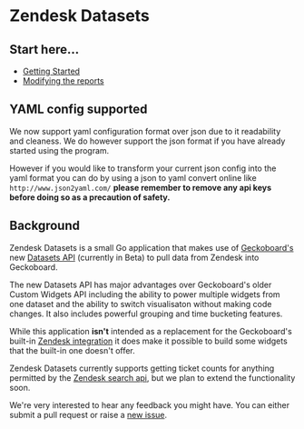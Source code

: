 # Zendesk Datasets

## Start here...

* [Getting Started](doc/getting_started.md)
* [Modifying the reports](doc/modifying_report.md)

## YAML config supported

We now support yaml configuration format over json due to it readability and cleaness. We do however
support the json format if you have already started using the program.

However if you would like to transform your current json config into the yaml format you can do by
using a json to yaml convert online like `http://www.json2yaml.com/` **please remember to remove
any api keys before doing so as a precaution of safety.**

## Background

Zendesk Datasets is a small Go application that makes use of [Geckoboard's](https://www.geckoboard.com) new [Datasets API](https://www.geckoboard.com/whats-new/9)
(currently in Beta) to pull data from Zendesk into Geckoboard.

The new Datasets API has major advantages over Geckoboard's older Custom Widgets API including the ability to power multiple widgets from one dataset and the ability to switch visualisaton without making code changes. It also includes powerful grouping and time bucketing features.

While this application **isn't** intended as a replacement for the Geckoboard's built-in [Zendesk integration](https://www.geckoboard.com/integrations/zendesk) it does make it possible to build some widgets that the built-in one doesn't offer.

Zendesk Datasets currently supports getting ticket counts for anything permitted by the
[Zendesk search api](https://developer.zendesk.com/rest_api/docs/core/search), but we plan to extend the functionality soon.

We're very interested to hear any feedback you might have. You can either submit a pull request or raise a [new issue](https://github.com/geckoboard/zendesk_dataset/issues/new).


